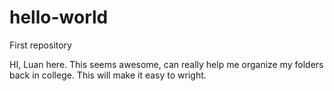 # hello-world
First repository

HI, Luan here.
This seems awesome, can really help me organize my folders back in college.
This will make it easy to wright.
